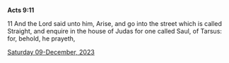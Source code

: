 **Acts 9:11**

11 And the Lord said unto him, Arise, and go into the street which is called Straight, and enquire in the house of Judas for one called Saul, of Tarsus: for, behold, he prayeth,

[Saturday 09-December, 2023](https://getbible.net/kjv/Acts/9/11)

